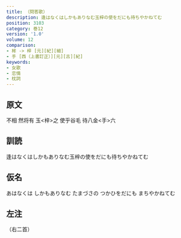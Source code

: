 ```yaml
---
title: （問答歌）
description: 逢はなくはしかもありなむ玉梓の使をだにも待ちやかねてむ
position: 3103
category: 巻12
version: '1.0'
volume: 12
comparison:
- 桙 -> 梓 [元][紀][細]
- 手 [西（上書訂正）][元][古][紀]
keywords:
- 女歌
- 恋情
- 枕詞
---
```


## 原文

不相 然将有 玉<梓>之 使乎谷毛 待八金<手>六

## 訓読

逢はなくはしかもありなむ玉梓の使をだにも待ちやかねてむ

## 仮名

あはなくは しかもありなむ たまづさの つかひをだにも まちやかねてむ

## 左注

（右二首）
